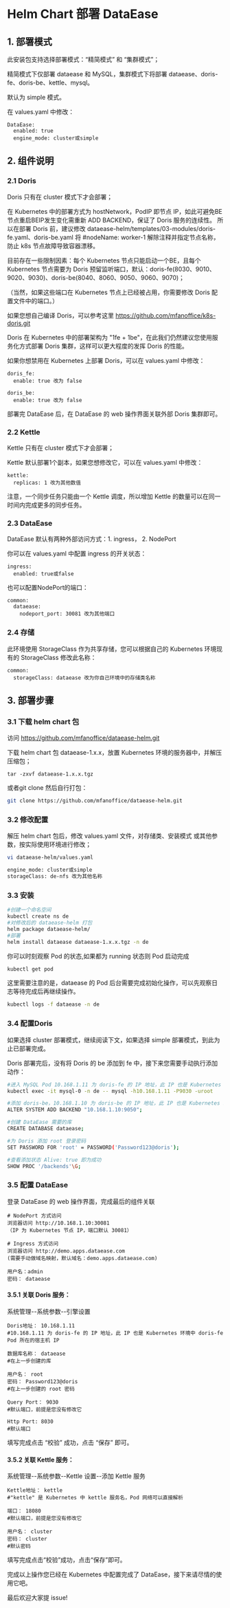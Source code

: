 # Helm Chart 部署 DataEase
## 1. 部署模式
此安装包支持选择部署模式：“精简模式” 和 “集群模式”；

精简模式下仅部署 dataease 和 MySQL，集群模式下将部署 dataease、doris-fe、doris-be、kettle、mysql。

默认为 simple 模式。

在 values.yaml 中修改：
```
DataEase:
  enabled: true
  engine_mode: cluster或simple
```

## 2. 组件说明
### 2.1 Doris
Doris 只有在 cluster 模式下才会部署；

在 Kubernetes 中的部署方式为 hostNetwork，PodIP 即节点 IP，如此可避免BE节点重启BEIP发生变化需重新 ADD BACKEND，保证了 Doris 服务的连续性。
所以在部署 Doris 前，建议修改 dataease-helm/templates/03-modules/doris-fe.yaml、doris-be.yaml 将 #nodeName: worker-1 解除注释并指定节点名称，防止 k8s 节点故障导致容器漂移。

目前存在一些限制因素：每个 Kubernetes 节点只能启动一个BE，且每个 Kubernetes 节点需要为 Doris 预留监听端口，默认：doris-fe(8030、9010、9020、9030)、doris-be(8040、8060、9050、9060、9070)；

（当然，如果这些端口在 Kubernetes 节点上已经被占用，你需要修改 Doris 配置文件中的端口。）

如果您想自己编译 Doris，可以参考这里 https://github.com/mfanoffice/k8s-doris.git

Doris 在 Kubernetes 中的部署架构为 "1fe + 1be"，在此我们仍然建议您使用服务化方式部署 Doris 集群，这样可以更大程度的发挥 Doris 的性能。

如果你想禁用在 Kubernetes 上部署 Doris，可以在 values.yaml 中修改：
```
doris_fe:
  enable: true 改为 false

doris_be:
  enable: true 改为 false
```
部署完 DataEase 后，在 DataEase 的 web 操作界面关联外部 Doris 集群即可。

### 2.2 Kettle
Kettle 只有在 cluster 模式下才会部署；

Kettle 默认部署1个副本，如果您想修改它，可以在 values.yaml 中修改：
```
kettle:
  replicas: 1 改为其他数值
```
注意，一个同步任务只能由一个 Kettle 调度，所以增加 Kettle 的数量可以在同一时间内完成更多的同步任务。

### 2.3 DataEase
DataEase 默认有两种外部访问方式：1. ingress， 2. NodePort 

你可以在 values.yaml 中配置 ingress 的开关状态：
```
ingress:
  enabled: true或false
```
也可以配置NodePort的端口：
```
common:
  dataease:
    nodeport_port: 30081 改为其他端口
```
### 2.4 存储
此环境使用 StorageClass 作为共享存储，您可以根据自己的 Kubernetes 环境现有的 StorageClass 修改此名称：
```
common:
  storageClass: dataease 改为你自己环境中的存储类名称
```

## 3. 部署步骤
### 3.1  下载 helm chart 包

访问 https://github.com/mfanoffice/dataease-helm.git

下载 helm chart 包 dataease-1.x.x，放置 Kubernetes 环境的服务器中，并解压压缩包；
```
tar -zxvf dataease-1.x.x.tgz
```

或者git clone 然后自行打包：
```bash
git clone https://github.com/mfanoffice/dataease-helm.git

```

### 3.2 修改配置

解压 helm chart 包后，修改 values.yaml 文件，对存储类、安装模式 或其他参数，按实际使用环境进行修改；

```bash
vi dataease-helm/values.yaml

engine_mode: cluster或simple
storageClass: de-nfs 改为其他名称
```

### 3.3 安装


```bash
#创建一个命名空间
kubectl create ns de
#对修改后的 dataease-helm 打包
helm package dataease-helm/
#部署
helm install dataease dataease-1.x.x.tgz -n de
```

你可以时刻观察 Pod 的状态,如果都为 running 状态则 Pod 启动完成
```bash
kubectl get pod
```

这里需要注意的是，dataease 的 Pod 后台需要完成初始化操作，可以先观察日志等待完成后再继续操作。
```bash
kubectl logs -f dataease -n de
```

### 3.4 配置Doris

如果选择 cluster 部署模式，继续阅读下文，如果选择 simple 部署模式，到此为止已部署完成。

Doris 部署完后，没有将 Doris 的 be 添加到 fe 中，接下来您需要手动执行添加动作：
```bash
#进入 MySQL Pod 10.168.1.11 为 doris-fe 的 IP 地址，此 IP 也是 Kubernetes 环境中 doris-fe Pod 所在的宿主机 IP
kubectl exec -it mysql-0 -n de -- mysql -h10.168.1.11 -P9030 -uroot

#添加 doris-be，10.168.1.10 为 doris-be 的 IP 地址，此 IP 也是 Kubernetes 环境中 doris-be Pod 所在的宿主机 IP，端口默认不修改。
ALTER SYSTEM ADD BACKEND "10.168.1.10:9050";

#创建 DataEase 需要的库
CREATE DATABASE dataease;

#为 Doris 添加 root 登录密码
SET PASSWORD FOR 'root' = PASSWORD('Password123@doris');

#查看添加状态 Alive: true 即为成功
SHOW PROC '/backends'\G;
```
### 3.5 配置 DataEase


登录 DataEase 的 web 操作界面，完成最后的组件关联
```
# NodePort 方式访问
浏览器访问 http://10.168.1.10:30081
（IP 为 Kubernetes 节点 IP，端口默认 30081）

# Ingress 方式访问
浏览器访问 http://demo.apps.dataease.com
(需要手动做域名映射，默认域名：demo.apps.dataease.com)

用户名：admin
密码： dataease
```

#### 3.5.1 关联 Doris 服务：

系统管理--系统参数--引擎设置
```
Doris地址： 10.168.1.11
#10.168.1.11 为 doris-fe 的 IP 地址，此 IP 也是 Kubernetes 环境中 doris-fe Pod 所在的宿主机 IP

数据库名称： dataease
#在上一步创建的库

用户名： root
密码： Password123@doris
#在上一步创建的 root 密码

Query Port： 9030
#默认端口，前提是您没有修改它

Http Port: 8030
#默认端口
```
填写完成点击 “校验” 成功，点击 “保存” 即可。

#### 3.5.2 关联 Kettle 服务：

系统管理--系统参数--Kettle 设置--添加 Kettle 服务
```
Kettle地址： kettle
#"kettle" 是 Kubernetes 中 kettle 服务名，Pod 网络可以直接解析

端口： 18080
#默认端口，前提是您没有修改它

用户名： cluster
密码： cluster
#默认密码
```
填写完成点击“校验”成功，点击“保存”即可。


完成以上操作您已经在 Kubernetes 中配置完成了 DataEase，接下来请尽情的使用它吧。

最后欢迎大家提 issue!
